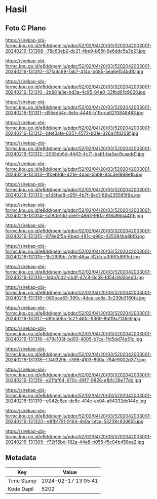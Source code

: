 # Hasil

## Foto C Plano

https://sirekap-obj-formc.kpu.go.id/e8dd/pemilu/pdpr/52/02/04/20/03/5202042003001-20240216-131308--78c60eb2-dc21-4be9-b65f-6e6ddc5a3b21.jpg

https://sirekap-obj-formc.kpu.go.id/e8dd/pemilu/pdpr/52/02/04/20/03/5202042003001-20240216-131310--37fa4c69-7ab7-414d-b685-5ea6e154bd10.jpg

https://sirekap-obj-formc.kpu.go.id/e8dd/pemilu/pdpr/52/02/04/20/03/5202042003001-20240216-131310--2d981e3e-bd3a-4c95-84e0-33fbd61b9028.jpg

https://sirekap-obj-formc.kpu.go.id/e8dd/pemilu/pdpr/52/02/04/20/03/5202042003001-20240216-131311--d55ed54c-8efa-4446-b1fb-ca0210848483.jpg

https://sirekap-obj-formc.kpu.go.id/e8dd/pemilu/pdpr/52/02/04/20/03/5202042003001-20240216-131312--bfef3afe-0051-4572-b01e-326a11fd208f.jpg

https://sirekap-obj-formc.kpu.go.id/e8dd/pemilu/pdpr/52/02/04/20/03/5202042003001-20240216-131312--2055db5d-4443-4c71-bab1-ba5ac8caadd1.jpg

https://sirekap-obj-formc.kpu.go.id/e8dd/pemilu/pdpr/52/02/04/20/03/5202042003001-20240216-131313--1f0eb1d6-421e-4dad-bbb8-84c3e1998e1b.jpg

https://sirekap-obj-formc.kpu.go.id/e8dd/pemilu/pdpr/52/02/04/20/03/5202042003001-20240216-131313--e1d3fad8-c95f-4b7f-8ac1-89a235595f9e.jpg

https://sirekap-obj-formc.kpu.go.id/e8dd/pemilu/pdpr/52/02/04/20/03/5202042003001-20240216-131314--b280e13d-de91-4863-961a-918d86b44ff6.jpg

https://sirekap-obj-formc.kpu.go.id/e8dd/pemilu/pdpr/52/02/04/20/03/5202042003001-20240216-131315--878e6f5a-8bed-481c-a98c-435084ba8bf6.jpg

https://sirekap-obj-formc.kpu.go.id/e8dd/pemilu/pdpr/52/02/04/20/03/5202042003001-20240216-131315--1fc2939b-7e16-46aa-82cb-a3f6f0d9ff5d.jpg

https://sirekap-obj-formc.kpu.go.id/e8dd/pemilu/pdpr/52/02/04/20/03/5202042003001-20240216-131316--1dda7cd2-cb4f-47c9-8c58-fd54c9d3bed0.jpg

https://sirekap-obj-formc.kpu.go.id/e8dd/pemilu/pdpr/52/02/04/20/03/5202042003001-20240216-131316--080bae83-390c-4dea-ac8a-3c239b3160fe.jpg

https://sirekap-obj-formc.kpu.go.id/e8dd/pemilu/pdpr/52/02/04/20/03/5202042003001-20240216-131317--d8fe506a-1c21-46fc-9369-8bff9a7136e9.jpg

https://sirekap-obj-formc.kpu.go.id/e8dd/pemilu/pdpr/52/02/04/20/03/5202042003001-20240216-131318--479c103f-bd93-4005-b7ce-1fd5dd74a51c.jpg

https://sirekap-obj-formc.kpu.go.id/e8dd/pemilu/pdpr/52/02/04/20/03/5202042003001-20240216-131318--f740329b-c396-4103-800a-794e9002d377.jpg

https://sirekap-obj-formc.kpu.go.id/e8dd/pemilu/pdpr/52/02/04/20/03/5202042003001-20240216-131319--e21faf64-670c-49f7-9828-e1b1c38e77dd.jpg

https://sirekap-obj-formc.kpu.go.id/e8dd/pemilu/pdpr/52/02/04/20/03/5202042003001-20240216-131319--e042c6ac-de6c-414e-ae04-a54332de144e.jpg

https://sirekap-obj-formc.kpu.go.id/e8dd/pemilu/pdpr/52/02/04/20/03/5202042003001-20240216-131320--e8fb179f-9164-4b0a-bfca-53239c93d655.jpg

https://sirekap-obj-formc.kpu.go.id/e8dd/pemilu/pdpr/52/02/04/20/03/5202042003001-20240216-131309--f72f16bd-182a-44a8-b055-f5c04b458ea2.jpg


## Metadata

| Key        | Value               |
| ---------- | ------------------- |
| Time Stamp | 2024-02-17 13:05:41 |
| Kode Dapil | 5202                |



